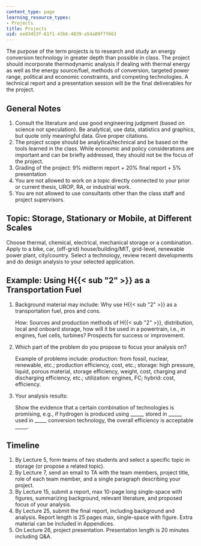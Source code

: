 ```yaml
---
content_type: page
learning_resource_types:
- Projects
title: Projects
uid: ee83453f-61f1-43b6-4839-a54a09f7f663
---
```


The purpose of the term projects is to research and study an energy conversion technology in greater depth than possible in class. The project should incorporate thermodynamic analysis if dealing with thermal energy as well as the energy source/fuel, methods of conversion, targeted power range, political and economic constraints, and competing technologies. A technical report and a presentation session will be the final deliverables for the project.

General Notes
-------------

1.  Consult the literature and use good engineering judgment (based on science not speculation). Be analytical, use data, statistics and graphics, but quote only meaningful data. Give proper citations.
2.  The project scope should be analytical/technical and be based on the tools learned in the class. While economic and policy considerations are important and can be briefly addressed, they should not be the focus of the project.
3.  Grading of the project: 9% midterm report + 20% final report + 5% presentation
4.  You are not allowed to work on a topic directly connected to your prior or current thesis, UROP, RA, or industrial work.
5.  You are not allowed to use consultants other than the class staff and project supervisors.

Topic: Storage, Stationary or Mobile, at Different Scales
---------------------------------------------------------

Choose thermal, chemical, electrical, mechanical storage or a combination. Apply to a bike, car, (off-grid) house/building/MIT, grid-level, renewable power plant, city/country. Select a technology, review recent developments and do design analysis to your selected application.

Example: Using H{{< sub "2" >}} as a Transportation Fuel
--------------------------------------------------------

1.  Background material may include: Why use H{{< sub "2" >}} as a transportation fuel, pros and cons.
    
    How: Sources and production methods of H{{< sub "2" >}}, distribution, local and onboard storage, how will it be used in a powertrain, i.e., in engines, fuel cells, turbines? Prospects for success or improvement.
    
2.  Which part of the problem do you propose to focus your analysis on?
    
    Example of problems include: production: from fossil, nuclear, renewable, etc.; production efficiency, cost, etc.; storage: high pressure, liquid, porous material, storage efficiency, weight, cost, charging and discharging efficiency, etc.; utilization: engines, FC; hybrid: cost, efficiency.
    
3.  Your analysis results:
    
    Show the evidence that a certain combination of technologies is promising, e.g., if hydrogen is produced using \_\_\_\_\_, stored in \_\_\_\_\_, used in \_\_\_\_\_ conversion technology, the overall efficiency is acceptable \_\_\_\_\_.
    

Timeline
--------

1.  By Lecture 5, form teams of two students and select a specific topic in storage (or propose a related topic).
2.  By Lecture 7, send an email to TA with the team members, project title, role of each team member, and a single paragraph describing your project.
3.  By Lecture 15, submit a report, max 10-page long single-space with figures, summarizing background, relevant literature, and proposed focus of your analysis.
4.  By Lecture 25, submit the final report, including background and analysis. Report length is 25 pages max, single-space with figure. Extra material can be included in Appendices.
5.  On Lecture 26, project presentation. Presentation length is 20 minutes including Q&A.